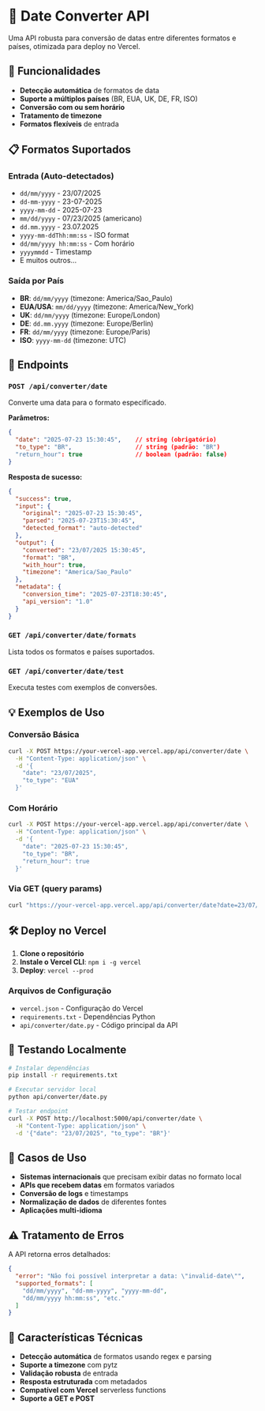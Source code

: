 # 📅 Date Converter API

Uma API robusta para conversão de datas entre diferentes formatos e países, otimizada para deploy no Vercel.

## 🚀 Funcionalidades

- **Detecção automática** de formatos de data
- **Suporte a múltiplos países** (BR, EUA, UK, DE, FR, ISO)
- **Conversão com ou sem horário**
- **Tratamento de timezone**
- **Formatos flexíveis** de entrada

## 📋 Formatos Suportados

### Entrada (Auto-detectados)
- `dd/mm/yyyy` - 23/07/2025
- `dd-mm-yyyy` - 23-07-2025
- `yyyy-mm-dd` - 2025-07-23
- `mm/dd/yyyy` - 07/23/2025 (americano)
- `dd.mm.yyyy` - 23.07.2025
- `yyyy-mm-ddThh:mm:ss` - ISO format
- `dd/mm/yyyy hh:mm:ss` - Com horário
- `yyyymmdd` - Timestamp
- E muitos outros...

### Saída por País
- **BR**: `dd/mm/yyyy` (timezone: America/Sao_Paulo)
- **EUA/USA**: `mm/dd/yyyy` (timezone: America/New_York)
- **UK**: `dd/mm/yyyy` (timezone: Europe/London)
- **DE**: `dd.mm.yyyy` (timezone: Europe/Berlin)
- **FR**: `dd/mm/yyyy` (timezone: Europe/Paris)
- **ISO**: `yyyy-mm-dd` (timezone: UTC)

## 🔗 Endpoints

### `POST /api/converter/date`
Converte uma data para o formato especificado.

**Parâmetros:**
```json
{
  "date": "2025-07-23 15:30:45",    // string (obrigatório)
  "to_type": "BR",                  // string (padrão: "BR")
  "return_hour": true               // boolean (padrão: false)
}
```

**Resposta de sucesso:**
```json
{
  "success": true,
  "input": {
    "original": "2025-07-23 15:30:45",
    "parsed": "2025-07-23T15:30:45",
    "detected_format": "auto-detected"
  },
  "output": {
    "converted": "23/07/2025 15:30:45",
    "format": "BR",
    "with_hour": true,
    "timezone": "America/Sao_Paulo"
  },
  "metadata": {
    "conversion_time": "2025-07-23T18:30:45",
    "api_version": "1.0"
  }
}
```

### `GET /api/converter/date/formats`
Lista todos os formatos e países suportados.

### `GET /api/converter/date/test`
Executa testes com exemplos de conversões.

## 💡 Exemplos de Uso

### Conversão Básica
```bash
curl -X POST https://your-vercel-app.vercel.app/api/converter/date \
  -H "Content-Type: application/json" \
  -d '{
    "date": "23/07/2025",
    "to_type": "EUA"
  }'
```

### Com Horário
```bash
curl -X POST https://your-vercel-app.vercel.app/api/converter/date \
  -H "Content-Type: application/json" \
  -d '{
    "date": "2025-07-23 15:30:45",
    "to_type": "BR",
    "return_hour": true
  }'
```

### Via GET (query params)
```bash
curl "https://your-vercel-app.vercel.app/api/converter/date?date=23/07/2025&to_type=ISO"
```

## 🛠️ Deploy no Vercel

1. **Clone o repositório**
2. **Instale o Vercel CLI**: `npm i -g vercel`
3. **Deploy**: `vercel --prod`

### Arquivos de Configuração

- `vercel.json` - Configuração do Vercel
- `requirements.txt` - Dependências Python
- `api/converter/date.py` - Código principal da API

## 🧪 Testando Localmente

```bash
# Instalar dependências
pip install -r requirements.txt

# Executar servidor local
python api/converter/date.py

# Testar endpoint
curl -X POST http://localhost:5000/api/converter/date \
  -H "Content-Type: application/json" \
  -d '{"date": "23/07/2025", "to_type": "BR"}'
```

## 🔧 Casos de Uso

- **Sistemas internacionais** que precisam exibir datas no formato local
- **APIs que recebem datas** em formatos variados
- **Conversão de logs** e timestamps
- **Normalização de dados** de diferentes fontes
- **Aplicações multi-idioma**

## ⚠️ Tratamento de Erros

A API retorna erros detalhados:

```json
{
  "error": "Não foi possível interpretar a data: \"invalid-date\"",
  "supported_formats": [
    "dd/mm/yyyy", "dd-mm-yyyy", "yyyy-mm-dd",
    "dd/mm/yyyy hh:mm:ss", "etc."
  ]
}
```

## 🌟 Características Técnicas

- **Detecção automática** de formatos usando regex e parsing
- **Suporte a timezone** com pytz
- **Validação robusta** de entrada
- **Resposta estruturada** com metadados
- **Compatível com Vercel** serverless functions
- **Suporte a GET e POST**
